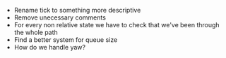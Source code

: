 - Rename tick to something more descriptive
- Remove unecessary comments
- For every non relative state we have to check that we've been through the whole path
- Find a better system for queue size
- How do we handle yaw?